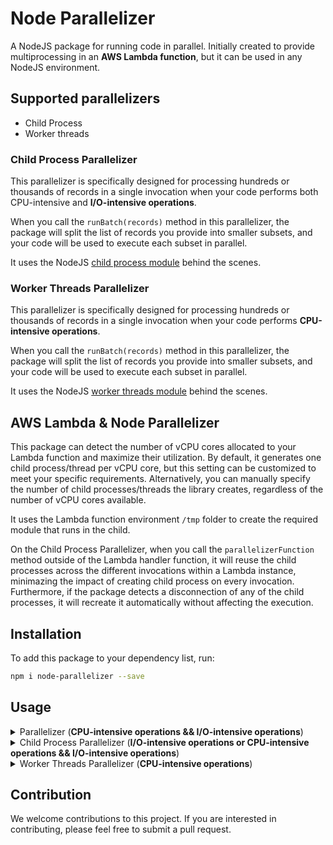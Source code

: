# Node Parallelizer
A NodeJS package for running code in parallel. Initially created to provide multiprocessing in an **AWS Lambda function**, but it can be used in any NodeJS environment.

## Supported parallelizers
- Child Process
- Worker threads

### Child Process Parallelizer
This parallelizer is specifically designed for processing hundreds or thousands of records in a single invocation when your code performs both CPU-intensive and **I/O-intensive operations**.

When you call the `runBatch(records)` method in this parallelizer, the package will split the list of records you provide into smaller subsets, and your code will be used to execute each subset in parallel.

It uses the NodeJS [child process module](https://nodejs.org/api/child_process.html) behind the scenes.

### Worker Threads Parallelizer
This parallelizer is specifically designed for processing hundreds or thousands of records in a single invocation when your code performs **CPU-intensive operations**.

When you call the `runBatch(records)` method in this parallelizer, the package will split the list of records you provide into smaller subsets, and your code will be used to execute each subset in parallel.

It uses the NodeJS [worker threads module](https://nodejs.org/api/worker_threads.html) behind the scenes.

## AWS Lambda & Node Parallelizer
This package can detect the number of vCPU cores allocated to your Lambda function and maximize their utilization. By default, it generates one child process/thread per vCPU core, but this setting can be customized to meet your specific requirements. Alternatively, you can manually specify the number of child processes/threads the library creates, regardless of the number of vCPU cores available.

It uses the Lambda function environment `/tmp` folder to create the required module that runs in the child.

On the Child Process Parallelizer, when you call the `parallelizerFunction` method outside of the Lambda handler function, it will reuse the child processes across the different invocations within a Lambda instance, minimazing the impact of creating child process on every invocation. Furthermore, if the package detects a disconnection of any of the child processes, it will recreate it automatically without affecting the execution.

## Installation
To add this package to your dependency list, run:

```bash
npm i node-parallelizer --save
```
## Usage
<details>
  <summary>Parallelizer (<b>CPU-intensive operations && I/O-intensive operations</b>)</summary>

  #### Class instantiation
`Parallelizer({ type = 'child-process', tmpPath = '/tmp', maxParallelization = false, parallelizationPerCPU = 1, debug = false })`

**Parameters**
- `type` (String) (Default value: 'child-process') (Options: 'child-process' | 'worker-threads'): The parallelizer type to be used.
- `tmpPath` (String) (Default value: '/tmp'): The path where the module that runs in the thread will be created.
- `maxParallelization` (Number|false) (Default value: false): The maximum number of processes/threads that will be created. If false, it is based on the CPU cores available.
- `parallelizationPerCPU` (Number) (Default value: 1): If the `maxParallelization` is set to `false`, this parameter defines the amount of processes/threads per CPU.
- `debug` (Boolean) (Default value: false): Enables the internal logs for debuggin purposes.
#### Main methods
`parallelizerFunction({ filePath, processBatchFunctionName })`

**Parameters**
- `filePath` (String): The absolute path to the file that contains the function that will be executed in parallel.
- `processBatchFunctionName` (String): The name of the function that will be executed in parallel.

`runBatch(batch)`

**Parameters**
- `batch` (Array): The records you want to process in parallel.

**Returns** (Array): The thread's responses.
#### Using worker threads parallizer in AWS Lambda.
In this example, the repository structure looks like this
```
src/
  handler.js
  parallel.js
serverless.yml
package.json
```

The below snippet represents your Lambda handler
```javascript
// handler.js

const { Parallelizer, PARALLELIZER_CHILD, PARALLELIZER_THREADS } = require("node-parallelizer");

// Creates a new parallelizer instance.
const parallelizer = new Parallelizer();
// Creates child processes based on your code.
parallelizer.parallelizerFunction({ type: PARALLELIZER_CHILD, filePath: "/var/task/src/parallel.js", processBatchFunctionName: 'batchProcessor' });

module.exports.handler = async(event) => {
  // Run batch in parallel
  const responses = await parallelizer.runBatch(event.Records);
  
  console.log(responses);
};

```
> Make sure to provide the filePath parameter as an absolute path. In this example, we've included '/var/task/' prefix in the path because Lambda deploys your code within that folder.

The below snippet represents the code you want to run in parallel
```javascript
// parallel.js

const batchProcessor = ({ batch }) => {
  
  //
  // HERE YOUR CODE
  //

  return { success: true, count: batch.length }
}


module.exports = { batchProcessor }

```
> Verify that the input signature of your function (in this case, batchProcessor) includes batch as a parameter, as it contains the subset of records that a child process will handle.
  
</details>
<details>
  <summary>Child Process Parallelizer (<b>I/O-intensive operations or CPU-intensive operations && I/O-intensive operations</b>)</summary>

  #### Class instantiation
`ChildProcess({ tmpPath = '/tmp', maxParallelization = false, parallelizationPerCPU = 1, debug = false })`

**Parameters**
- `tmpPath` (String) (Default value: '/tmp'): The path where the module that runs in the child will be created.
- `maxParallelization` (Number|false) (Default value: false): The maximum number of child processes that will be created. If false, it is based on the CPU cores available.
- `parallelizationPerCPU` (Number) (Default value: 1): If the `maxParallelization` is set to `false`, this parameter defines the amount of processes per CPU.
- `debug` (Boolean) (Default value: false): Enables the internal logs for debuggin purposes.
#### Main methods
`parallelizerFunction({ filePath, processBatchFunctionName })`

**Parameters**
- `filePath` (String): The absolute path to the file that contains the function that will be executed in parallel.
- `processBatchFunctionName` (String): The name of the function that will be executed in parallel.

`runBatch(batch)`

**Parameters**
- `batch` (Array): The records you want to process in parallel.

**Returns** (Array): The child processes' responses.
#### Using child process parallizer in AWS Lambda.
In this example, the repository structure looks like this
```
src/
  handler.js
  parallel.js
serverless.yml
package.json
```

The below snippet represents your Lambda handler
```javascript
// handler.js

const { ChildProcess } = require("node-parallelizer");

// Creates a new child process instance.
const childProcess = new ChildProcess();
// Creates child processes based on your code.
childProcess.parallelizerFunction({ filePath: "/var/task/src/parallel.js", processBatchFunctionName: 'batchProcessor' });

module.exports.handler = async(event) => {
  // Run batch in parallel
  const responses = await childProcess.runBatch(event.Records);
  
  console.log(responses);
};

```
> Make sure to provide the filePath parameter as an absolute path. In this example, we've included '/var/task/' prefix in the path because Lambda deploys your code within that folder.

The below snippet represents the code you want to run in parallel
```javascript
// parallel.js

const batchProcessor = ({ batch }) => {
  
  //
  // HERE YOUR CODE
  //

  return { success: true, count: batch.length }
}


module.exports = { batchProcessor }

```
> Verify that the input signature of your function (in this case, batchProcessor) includes batch as a parameter, as it contains the subset of records that a child process will handle.
  
</details>
<details>
  <summary>Worker Threads Parallelizer (<b>CPU-intensive operations</b>)</summary>

  #### Class instantiation
`WorkerThreads({ tmpPath = '/tmp', maxParallelization = false, parallelizationPerCPU = 1, debug = false })`

**Parameters**
- `tmpPath` (String) (Default value: '/tmp'): The path where the module that runs in the thread will be created.
- `maxParallelization` (Number|false) (Default value: false): The maximum number of threads that will be created. If false, it is based on the CPU cores available.
- `parallelizationPerCPU` (Number) (Default value: 1): If the `maxParallelization` is set to `false`, this parameter defines the amount of threads per CPU.
- `debug` (Boolean) (Default value: false): Enables the internal logs for debuggin purposes.
#### Main methods
`parallelizerFunction({ filePath, processBatchFunctionName })`

**Parameters**
- `filePath` (String): The absolute path to the file that contains the function that will be executed in parallel.
- `processBatchFunctionName` (String): The name of the function that will be executed in parallel.

`runBatch(batch)`

**Parameters**
- `batch` (Array): The records you want to process in parallel.

**Returns** (Array): The thread's responses.
#### Using worker threads parallizer in AWS Lambda.
In this example, the repository structure looks like this
```
src/
  handler.js
  parallel.js
serverless.yml
package.json
```

The below snippet represents your Lambda handler
```javascript
// handler.js

const { WorkerThreads } = require("node-parallelizer");

// Creates a new child process instance.
const threads = new WorkerThreads();
// Creates child processes based on your code.
threads.parallelizerFunction({ filePath: "/var/task/src/parallel.js", processBatchFunctionName: 'batchProcessor' });

module.exports.handler = async(event) => {
  // Run batch in parallel
  const responses = await threads.runBatch(event.Records);
  
  console.log(responses);
};

```
> Make sure to provide the filePath parameter as an absolute path. In this example, we've included '/var/task/' prefix in the path because Lambda deploys your code within that folder.

The below snippet represents the code you want to run in parallel
```javascript
// parallel.js

const batchProcessor = ({ batch }) => {
  
  //
  // HERE YOUR CODE
  //

  return { success: true, count: batch.length }
}


module.exports = { batchProcessor }

```
> Verify that the input signature of your function (in this case, batchProcessor) includes batch as a parameter, as it contains the subset of records that a child process will handle.
  
</details>

## Contribution
We welcome contributions to this project. If you are interested in contributing, please feel free to submit a pull request.

